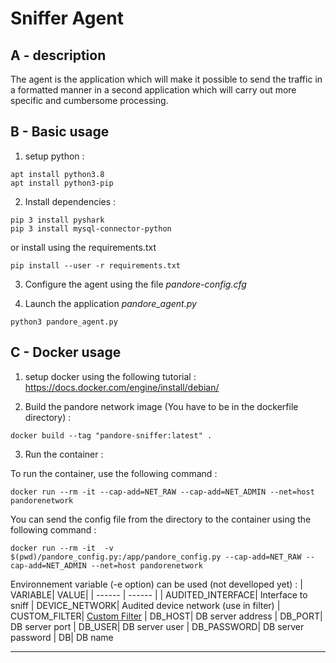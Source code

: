 # Sniffer Agent

## A - description

The agent is the application which will make it possible to send the traffic in a formatted manner in a second application which will carry out more specific and cumbersome processing.

## B - Basic usage
1) setup python :
```
apt install python3.8
apt install python3-pip
```

2) Install dependencies :
```
pip 3 install pyshark
pip 3 install mysql-connector-python
```

or install using the requirements.txt
```
pip install --user -r requirements.txt
```

3) Configure the agent using the file *pandore-config.cfg* 

4) Launch the application *pandore_agent.py*
```
python3 pandore_agent.py
```

## C - Docker usage

1) setup docker using the following tutorial :
https://docs.docker.com/engine/install/debian/

2) Build the pandore network image (You have to be in the dockerfile directory) :
```
docker build --tag "pandore-sniffer:latest" .
```

3) Run the container :

To run the container, use the following command :
```
docker run --rm -it --cap-add=NET_RAW --cap-add=NET_ADMIN --net=host pandorenetwork

```
You can send the config file from the directory to the container using the following command :
```
docker run --rm -it  -v $(pwd)/pandore_config.py:/app/pandore_config.py --cap-add=NET_RAW --cap-add=NET_ADMIN --net=host pandorenetwork
```

Environnement variable (-e option) can be used (not develloped yet) :
| VARIABLE| VALUE|
| ------ | ------ |
| AUDITED_INTERFACE| Interface to sniff
| DEVICE_NETWORK| Audited device network (use in filter)
| CUSTOM_FILTER| [Custom Filter](https://biot.com/capstats/bpf.html)
| DB_HOST| DB server address
| DB_PORT| DB server port
| DB_USER| DB server user
| DB_PASSWORD| DB server password
| DB| DB name

---------------------------------------
